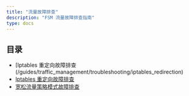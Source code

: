 ```yaml
---
title: "流量故障排查"
description: "FSM 流量故障排查指南"
type: docs
---
```


## 目录
- [Iptables 重定向故障排查(/guides/traffic_management/troubleshooting/iptables_redirection)
- [Iptables 重定向故障排查](/guides/traffic_management/troubleshooting/egress)
- [宽松流量策略模式故障排查](/guides/traffic_management/troubleshooting/permissive_traffic_policy_mode)
